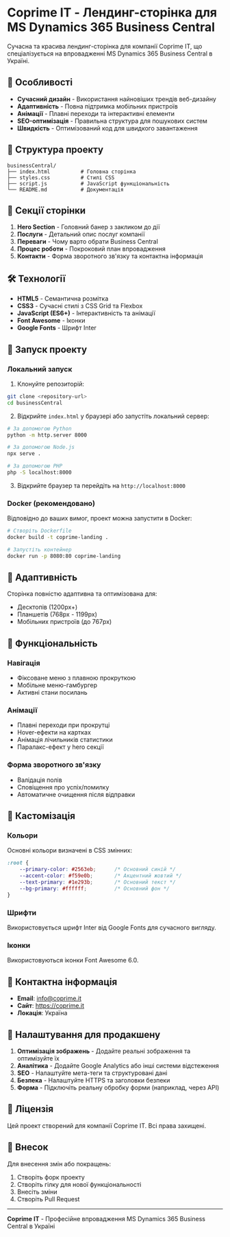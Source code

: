# Coprime IT - Лендинг-сторінка для MS Dynamics 365 Business Central

Сучасна та красива лендинг-сторінка для компанії Coprime IT, що спеціалізується на впровадженні MS Dynamics 365 Business Central в Україні.

## 🚀 Особливості

- **Сучасний дизайн** - Використання найновіших трендів веб-дизайну
- **Адаптивність** - Повна підтримка мобільних пристроїв
- **Анімації** - Плавні переходи та інтерактивні елементи
- **SEO-оптимізація** - Правильна структура для пошукових систем
- **Швидкість** - Оптимізований код для швидкого завантаження

## 📁 Структура проекту

```
businessCentral/
├── index.html          # Головна сторінка
├── styles.css          # Стилі CSS
├── script.js           # JavaScript функціональність
└── README.md           # Документація
```

## 🎨 Секції сторінки

1. **Hero Section** - Головний банер з закликом до дії
2. **Послуги** - Детальний опис послуг компанії
3. **Переваги** - Чому варто обрати Business Central
4. **Процес роботи** - Покроковий план впровадження
5. **Контакти** - Форма зворотного зв'язку та контактна інформація

## 🛠 Технології

- **HTML5** - Семантична розмітка
- **CSS3** - Сучасні стилі з CSS Grid та Flexbox
- **JavaScript (ES6+)** - Інтерактивність та анімації
- **Font Awesome** - Іконки
- **Google Fonts** - Шрифт Inter

## 🚀 Запуск проекту

### Локальний запуск

1. Клонуйте репозиторій:
```bash
git clone <repository-url>
cd businessCentral
```

2. Відкрийте `index.html` у браузері або запустіть локальний сервер:

```bash
# За допомогою Python
python -m http.server 8000

# За допомогою Node.js
npx serve .

# За допомогою PHP
php -S localhost:8000
```

3. Відкрийте браузер та перейдіть на `http://localhost:8000`

### Docker (рекомендовано)

Відповідно до ваших вимог, проект можна запустити в Docker:

```bash
# Створіть Dockerfile
docker build -t coprime-landing .

# Запустіть контейнер
docker run -p 8080:80 coprime-landing
```

## 📱 Адаптивність

Сторінка повністю адаптивна та оптимізована для:
- Десктопів (1200px+)
- Планшетів (768px - 1199px)
- Мобільних пристроїв (до 767px)

## 🎯 Функціональність

### Навігація
- Фіксоване меню з плавною прокруткою
- Мобільне меню-гамбургер
- Активні стани посилань

### Анімації
- Плавні переходи при прокрутці
- Hover-ефекти на картках
- Анімація лічильників статистики
- Паралакс-ефект у hero секції

### Форма зворотного зв'язку
- Валідація полів
- Сповіщення про успіх/помилку
- Автоматичне очищення після відправки

## 🎨 Кастомізація

### Кольори
Основні кольори визначені в CSS змінних:

```css
:root {
    --primary-color: #2563eb;      /* Основний синій */
    --accent-color: #f59e0b;       /* Акцентний жовтий */
    --text-primary: #1e293b;       /* Основний текст */
    --bg-primary: #ffffff;         /* Основний фон */
}
```

### Шрифти
Використовується шрифт Inter від Google Fonts для сучасного вигляду.

### Іконки
Використовуються іконки Font Awesome 6.0.

## 📧 Контактна інформація

- **Email**: info@coprime.it
- **Сайт**: https://coprime.it
- **Локація**: Україна

## 🔧 Налаштування для продакшену

1. **Оптимізація зображень** - Додайте реальні зображення та оптимізуйте їх
2. **Аналітика** - Додайте Google Analytics або інші системи відстеження
3. **SEO** - Налаштуйте мета-теги та структуровані дані
4. **Безпека** - Налаштуйте HTTPS та заголовки безпеки
5. **Форма** - Підключіть реальну обробку форми (наприклад, через API)

## 📄 Ліцензія

Цей проект створений для компанії Coprime IT. Всі права захищені.

## 🤝 Внесок

Для внесення змін або покращень:
1. Створіть форк проекту
2. Створіть гілку для нової функціональності
3. Внесіть зміни
4. Створіть Pull Request

---

**Coprime IT** - Професійне впровадження MS Dynamics 365 Business Central в Україні

